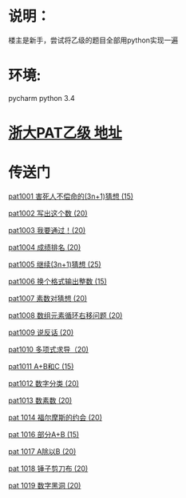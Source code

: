 # 说明：
楼主是新手，尝试将乙级的题目全部用python实现一遍

# 环境:
pycharm python 3.4

# [浙大PAT乙级 地址](https://www.patest.cn/contests/pat-b-practise)
# 传送门
[pat1001 害死人不偿命的(3n+1)猜想 (15)](https://github.com/zxf864823150/PAT_B/blob/master/pat1001.py)

[pat1002	写出这个数 (20)](https://github.com/zxf864823150/PAT_B/blob/master/pat1002.py)

[pat1003 我要通过！(20)](https://github.com/zxf864823150/PAT_B/blob/master/pat1003.py)

[pat1004 	成绩排名 (20)](https://github.com/zxf864823150/PAT_B/blob/master/pat1004.py)

[pat1005 	继续(3n+1)猜想 (25)](https://github.com/zxf864823150/PAT_B/blob/master/pat1005.py)

[pat1006 换个格式输出整数 (15)](https://github.com/zxf864823150/PAT_B/blob/master/pat1006.py)

[pat1007 	素数对猜想 (20)](https://github.com/zxf864823150/PAT_B/blob/master/pat1007.py)

[pat1008 数组元素循环右移问题 (20)](https://github.com/zxf864823150/PAT_B/blob/master/pat1008.py)

[pat1009 	说反话 (20)](https://github.com/zxf864823150/PAT_B/blob/master/pat1009.py)

[pat1010 多项式求导（20)](https://github.com/zxf864823150/PAT_B/blob/master/pat1010.py)

[pat1011 	A+B和C (15)](https://github.com/zxf864823150/PAT_B/blob/master/pat1011.py)

[pat1012 	数字分类 (20)](https://github.com/zxf864823150/PAT_B/blob/master/pat1012.py)

[pat1013 数素数 (20)](https://github.com/zxf864823150/PAT_B/blob/master/pat1013.py)

[pat 1014 	福尔摩斯的约会 (20)](https://github.com/zxf864823150/PAT_B/blob/master/pat1014.py)

[pat 1016   部分A+B (15)](https://github.com/zxf864823150/PAT_B/blob/master/pat1016.py)

[pat 1017 	A除以B (20)]()

[pat 1018 锤子剪刀布 (20)]()

[pat 1019 	数字黑洞 (20)]()
